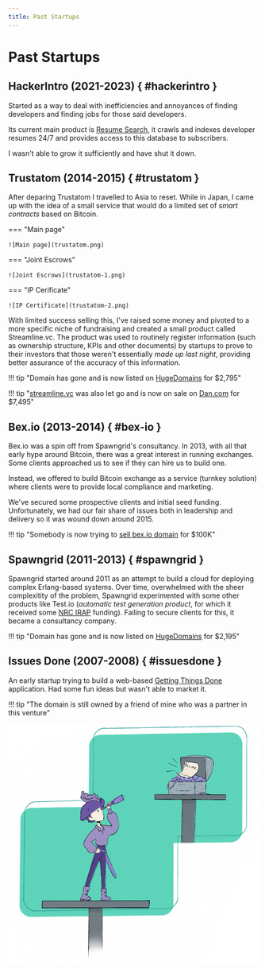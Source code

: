 ```yaml
---
title: Past Startups
---
```


# Past Startups

## HackerIntro (2021-2023) { #hackerintro }

Started as a way to deal with inefficiencies and annoyances of finding
developers and finding jobs for those said developers.

Its current main product is [Resume Search](https://hackerintro.com/resume-search),
it crawls and indexes developer resumes 24/7 and provides access to this database to
subscribers.

I wasn't able to grow it sufficiently and have shut it down.

## Trustatom (2014-2015) { #trustatom }

After deparing Trustatom I travelled to Asia to reset. While in Japan, I came up with the idea of
a small service that would do a limited set of _smart contracts_ based on Bitcoin. 

=== "Main page"

    ![Main page](trustatom.png)

=== "Joint Escrows"

    ![Joint Escrows](trustatom-1.png)

=== "IP Cerificate"

    ![IP Certificate](trustatom-2.png)

With limited success selling this, I've raised some money and pivoted to a more specific niche of
fundraising and created a small product called Streamline.vc. The product was used to routinely register
information (such as ownership structure, KPIs and other documents) by startups to prove to their investors
that those weren't essentially _made up last night_, providing better assurance of the accuracy of this information.

!!! tip "Domain has gone and is now listed on [HugeDomains](https://www.hugedomains.com/domain_profile.cfm?d=trustatom.com) for $2,795"

!!! tip "[streamline.vc](https://streamline.vc) was also let go and is now on sale on [Dan.com](https://dan.com/buy-domain/streamline.vc) for $7,495"

## Bex.io (2013-2014) { #bex-io }

Bex.io was a spin off from Spawngrid's consultancy. In 2013, with all that
early hype around Bitcoin, there was a great interest in running exchanges. Some clients
approached us to see if they can hire us to build one. 

Instead, we offered to build Bitcoin exchange as a service (turnkey solution) where clients
were to provide local compliance and marketing. 

We've secured some prospective clients and initial seed funding. Unfortunately, we had our fair
share of issues both in leadership and delivery so it was wound down around 2015.

!!! tip "Somebody is now trying to [sell bex.io domain](https://ca.godaddy.com/domainsearch/find?checkAvail=1&tmskey=&domainToCheck=bex.io&isc=cjc99com&cjelbDays=45&AID=10450071&SID=domainr.com&utm_source=cj&utm_medium=affiliate&utm_campaign=xx-xx_corp_affiliate_10450071_001&utm_content=nb.io%2c+LLC_2513766&tgt=3198382&cjdata=MXxOfDB8WXww) for $100K"

## Spawngrid (2011-2013) { #spawngrid }

Spawngrid started around 2011 as an attempt to build a cloud for deploying
complex Erlang-based systems. Over time, overwhelmed with the sheer
complexitity of the problem, Spawngrid experimented with some other products
like Test.io (_automatic test generation product_, for which it received
some [NRC IRAP](https://nrc.canada.ca/en/support-technology-innovation) funding). 
Failing to secure clients for this, it became a consultancy company.

!!! tip "Domain has gone and is now listed on [HugeDomains](https://www.hugedomains.com/domain_profile.cfm?d=spawngrid.com) for $2,195"

## Issues Done (2007-2008) { #issuesdone }

An early startup trying to build a web-based [Getting Things Done](https://en.wikipedia.org/wiki/Getting_Things_Done) application.
Had some fun ideas but wasn't able to market it.

!!! tip "The domain is still owned by a friend of mine who was a partner in this venture"

![Resume Search](resume_search.png)
